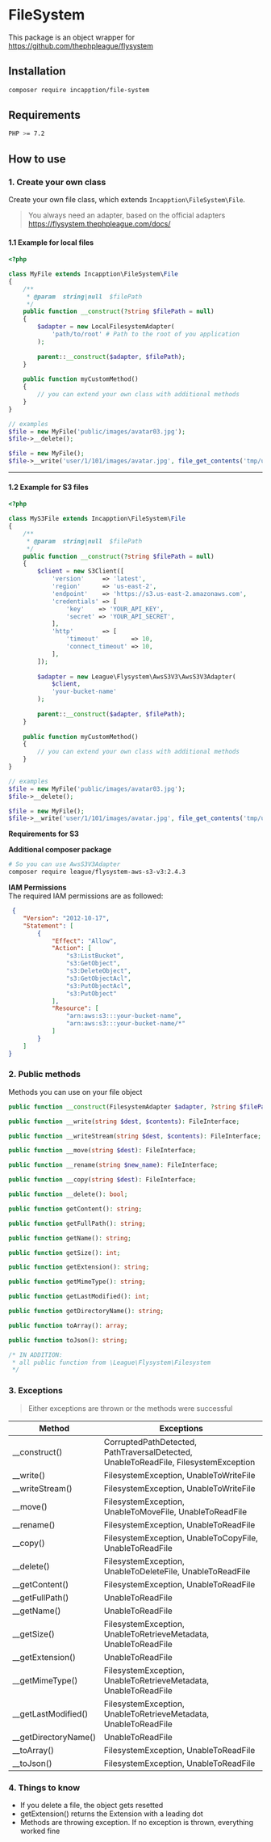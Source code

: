 # FileSystem

This package is an object wrapper for https://github.com/thephpleague/flysystem

## Installation
```bash 
composer require incapption/file-system
```

## Requirements
```bash 
PHP >= 7.2
```

## How to use
### 1. Create your own class
Create your own file class, which extends ```Incapption\FileSystem\File```.
>You always need an adapter, based on the official adapters https://flysystem.thephpleague.com/docs/
> 
#### 1.1 Example for local files
```php
<?php

class MyFile extends Incapption\FileSystem\File
{
    /**
     * @param  string|null  $filePath
     */
    public function __construct(?string $filePath = null)
    {
        $adapter = new LocalFilesystemAdapter(
            'path/to/root' # Path to the root of you application
        );
        
        parent::__construct($adapter, $filePath);
    }
    
    public function myCustomMethod()
    {
        // you can extend your own class with additional methods
    }
}

// examples
$file = new MyFile('public/images/avatar03.jpg');
$file->__delete();

$file = new MyFile();
$file->__write('user/1/101/images/avatar.jpg', file_get_contents('tmp/uploaded_avatar.jpg'));
```

---

#### 1.2 Example for S3 files
```php
<?php

class MyS3File extends Incapption\FileSystem\File
{
    /**
     * @param  string|null  $filePath
     */
    public function __construct(?string $filePath = null)
    {
        $client = new S3Client([
            'version'     => 'latest',
            'region'      => 'us-east-2',
            'endpoint'    => 'https://s3.us-east-2.amazonaws.com',
            'credentials' => [
                'key'    => 'YOUR_API_KEY',
                'secret' => 'YOUR_API_SECRET',
            ],
            'http'        => [
                'timeout'         => 10,
                'connect_timeout' => 10,
            ],
        ]);
    
        $adapter = new League\Flysystem\AwsS3V3\AwsS3V3Adapter(
            $client,
            'your-bucket-name'
        );
        
        parent::__construct($adapter, $filePath);
    }
    
    public function myCustomMethod()
    {
        // you can extend your own class with additional methods
    }
}

// examples
$file = new MyFile('public/images/avatar03.jpg');
$file->__delete();

$file = new MyFile();
$file->__write('user/1/101/images/avatar.jpg', file_get_contents('tmp/uploaded_avatar.jpg'));
```
**Requirements for S3**

**Additional composer package**
```bash
# So you can use AwsS3V3Adapter
composer require league/flysystem-aws-s3-v3:2.4.3
```

**IAM Permissions**\
The required IAM permissions are as followed:
```json
 {
    "Version": "2012-10-17",
    "Statement": [
        {
            "Effect": "Allow",
            "Action": [
                "s3:ListBucket",
                "s3:GetObject",
                "s3:DeleteObject",
                "s3:GetObjectAcl",
                "s3:PutObjectAcl",
                "s3:PutObject"
            ],
            "Resource": [
                "arn:aws:s3:::your-bucket-name",
                "arn:aws:s3:::your-bucket-name/*"
            ]
        }
    ]
}
```

### 2. Public methods
Methods you can use on your file object
```php
public function __construct(FilesystemAdapter $adapter, ?string $filePath = null);

public function __write(string $dest, $contents): FileInterface;

public function __writeStream(string $dest, $contents): FileInterface;

public function __move(string $dest): FileInterface;

public function __rename(string $new_name): FileInterface;

public function __copy(string $dest): FileInterface;

public function __delete(): bool;

public function getContent(): string;

public function getFullPath(): string;

public function getName(): string;

public function getSize(): int;

public function getExtension(): string;

public function getMimeType(): string;

public function getLastModified(): int;

public function getDirectoryName(): string;

public function toArray(): array;

public function toJson(): string;

/* IN ADDITION:
 * all public function from \League\Flysystem\Filesystem
 */
```

### 3. Exceptions
>Either exceptions are thrown or the methods were successful

| Method               | Exceptions                                                                          |
|----------------------|-------------------------------------------------------------------------------------|
| __construct()        | CorruptedPathDetected, PathTraversalDetected, UnableToReadFile, FilesystemException |
| __write()            | FilesystemException, UnableToWriteFile                                              |
| __writeStream()      | FilesystemException, UnableToWriteFile                                              |
| __move()             | FilesystemException, UnableToMoveFile, UnableToReadFile                             |
| __rename()           | FilesystemException, UnableToReadFile                                               |
| __copy()             | FilesystemException, UnableToCopyFile, UnableToReadFile                             |
| __delete()           | FilesystemException, UnableToDeleteFile, UnableToReadFile                           |
| __getContent()       | FilesystemException, UnableToReadFile                                               |
| __getFullPath()      | UnableToReadFile                                                                    |
| __getName()          | UnableToReadFile                                                                    |
| __getSize()          | FilesystemException, UnableToRetrieveMetadata, UnableToReadFile                     |
| __getExtension()     | UnableToReadFile                                                                    |
| __getMimeType()      | FilesystemException, UnableToRetrieveMetadata, UnableToReadFile                     |
| __getLastModified()  | FilesystemException, UnableToRetrieveMetadata, UnableToReadFile                     |
| __getDirectoryName() | UnableToReadFile                                                                    |
| __toArray()          | FilesystemException, UnableToReadFile                                               |
| __toJson()           | FilesystemException, UnableToReadFile                                               |

### 4. Things to know
- If you delete a file, the object gets resetted
- getExtension() returns the Extension with a leading dot
- Methods are throwing exception. If no exception is thrown, everything worked fine